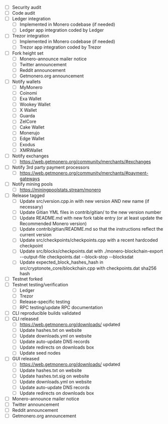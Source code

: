 - [ ] Security audit
- [ ] Code audit 
- [ ] Ledger integration
  - [ ] Implemented in Monero codebase (if needed)
  - [ ] Ledger app integration coded by Ledger
- [ ] Trezor integration
  - [ ] Implemented in Monero codebase (if needed)
  - [ ] Trezor app integration coded by Trezor
- [ ] Fork height set
  - [ ] Monero-announce mailer notice 
  - [ ] Twitter announcement 
  - [ ] Reddit announcement 
  - [ ] Getmonero.org announcement 
- [ ] Notify wallets
  - [ ] MyMonero
  - [ ] Coinomi
  - [ ] Exa Wallet
  - [ ] Wookey Wallet
  - [ ] X Wallet
  - [ ] Guarda
  - [ ] ZelCore
  - [ ] Cake Wallet
  - [ ] Monerujo
  - [ ] Edge Wallet
  - [ ] Exodus
  - [ ] XMRWallet
- [ ] Notify exchanges
  - [ ] https://web.getmonero.org/community/merchants/#exchanges
- [ ] Notify 3rd party payment processors
  - [ ] https://web.getmonero.org/community/merchants/#payment-gateways
- [ ] Notify mining pools
  - [ ] https://miningpoolstats.stream/monero
- [ ] Release tagged
  - [ ] Update src/version.cpp.in with new version AND new name (if necessary)
  - [ ] Update Gitian YML files in contrib/gitian/ to the new version number
  - [ ] Update README.md with new fork table entry (or at least update the Recommended Monero version)
  - [ ] Update contrib/gitian/README.md so that the instructions reflect the current version
  - [ ] Update src/checkpoints/checkpoints.cpp with a recent hardcoded checkpoint
  - [ ] Update src/blocks/checkpoints.dat with ./monero-blockchain-export --output-file checkpoints.dat --block-stop <recent block height> --blocksdat
  - [ ] Update expected_block_hashes_hash in src/cryptonote_core/blockchain.cpp with checkpoints.dat sha256 hash
- [ ] Testnet forked
- [ ] Testnet testing/verification
  - [ ] Ledger
  - [ ] Trezor
  - [ ] Release-specific testing
  - [ ] RPC testing/update RPC documentation
- [ ] CLI reproducible builds validated
- [ ] CLI released
  - [ ] https://web.getmonero.org/downloads/ updated
  - [ ] Update hashes.txt on website
  - [ ] Update downloads.yml on website
  - [ ] Update auto-update DNS records
  - [ ] Update redirects on downloads box
  - [ ] Update seed nodes
- [ ] GUI released
  - [ ] https://web.getmonero.org/downloads/ updated
  - [ ] Update hashes.txt on website
  - [ ] Update hashes.txt.sig on website
  - [ ] Update downloads.yml on website
  - [ ] Update auto-update DNS records
  - [ ] Update redirects on downloads box
- [ ] Monero-announce mailer notice 
- [ ] Twitter announcement 
- [ ] Reddit announcement 
- [ ] Getmonero.org announcement